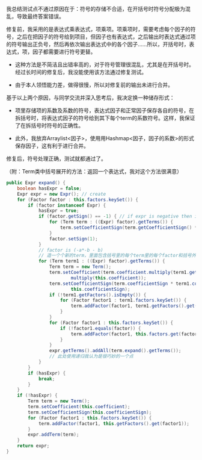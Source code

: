 我总结测试点不通过原因在于：符号的存储不合适，在开括号时符号分配极为混乱，导致最终答案错误。

修复前，我采用的是表达式乘表达式，项乘项。项乘项时，需要考虑每个因子的符号，之后在把因子的符号给到项目，但因子也有表达式，之后输出时表达式通过项的符号输出正负号，然后再依次输出表达式中的各个因子……所以，开括号时，表达式，项，因子都需要进行符号更替。

* 这种方法是不简洁且出错率高的，对于符号管理很混乱，尤其是在开括号时。经过长时间的修复后，我没能使用该方法通过修复测试。

* 由于本人领悟能力差，做得很慢，所以对修复前的输出未进行合并。

基于以上两个原因，与同学交流并深入思考后，我决定换一种储存形式：

* 项里存储项的系数及系数的符号，表达式因子和正常因子保存各自的符号，在拆括号时，将表达式因子的符号给到其下每个term的系数符号。这样，我保证了在拆括号时符号的正确性。

* 此外，我放弃Arraylist<因子>，使用用Hashmap<因子，因子的系数>的形式保存因子，这有利于进行合并。

修复后，符号处理正确，测试就都通过了。



（附：Term类中括号展开的方法：返回一个表达式，我对这个方法很满意）

```java
public Expr expand() {
    boolean hasExpr = false;
    Expr expr = new Expr(); // create
    for (Factor factor : this.factors.keySet()) {
        if (factor instanceof Expr) {
            hasExpr = true;
            if (factor.getSign() == -1) { // if expr is negative then invert every term's sign
                for (Term term : ((Expr) factor).getTerms()) {
                    term.setCoefficientSign(term.getCoefficientSign() * -1);
                }
                factor.setSign(1);
            }
            // factor is (-a*-b - b)
            // 造一个个新的term，里面包含括号里的每个term里的每个factor和括号外的全体factor和
            for (Term term1 : ((Expr) factor).getTerms()) {
                Term term = new Term();
                term.setCoefficient(term.coefficient.multiply(term1.getCoef()).
                        multiply(this.coefficient));
                term.setCoefficientSign(term.coefficientSign * term1.coefficientSign *
                        this.coefficientSign);
                if (!term1.getFactors().isEmpty()) {
                    for (Factor factor1 : term1.factors.keySet()) {
                        term.addFactor(factor1, term1.getFactors().get(factor1));
                    }
                }
                for (Factor factor1 : this.factors.keySet()) {
                    if (!factor1.equals(factor)) {
                        term.addFactor(factor1, this.factors.get(factor1));
                    }
                }
                expr.getTerms().addAll(term.expand().getTerms());
                // 此处使用递归我认为是很巧妙的一个点
            }
        }
        if (hasExpr) {
            break;
        }
    }
    if (!hasExpr) {
        Term term = new Term();
        term.setCoefficient(this.coefficient);
        term.setCoefficientSign(this.coefficientSign);
        for (Factor factor1 : this.factors.keySet()) {
            term.addFactor(factor1, this.getFactors().get(factor1));
        }
        expr.addTerm(term);
    }
    return expr;
}
```

